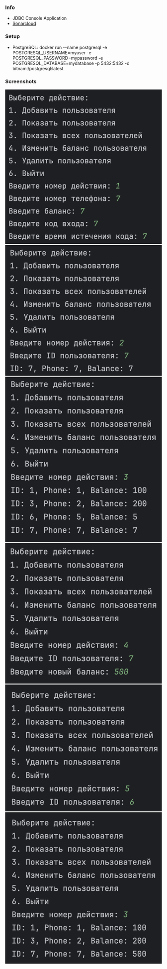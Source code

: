 ### Info
- JDBC Console Application
- [Sonarcloud](https://sonarcloud.io/summary/overall?id=Intzer_bsuir-ciir-java&branch=main)

### Setup
- PostgreSQL: docker run --name postgresql -e POSTGRESQL_USERNAME=myuser -e POSTGRESQL_PASSWORD=mypassword -e POSTGRESQL_DATABASE=mydatabase -p 5432:5432 -d bitnami/postgresql:latest

### Screenshots
![screen1](https://github.com/intzer/bsuir-ciir-java/blob/main/s1.png?raw=true)
![screen2](https://github.com/intzer/bsuir-ciir-java/blob/main/s2.png?raw=true)
![screen3](https://github.com/intzer/bsuir-ciir-java/blob/main/s3.png?raw=true)
![screen4](https://github.com/intzer/bsuir-ciir-java/blob/main/s4.png?raw=true)
![screen5](https://github.com/intzer/bsuir-ciir-java/blob/main/s5.png?raw=true)
![screen6](https://github.com/intzer/bsuir-ciir-java/blob/main/s6.png?raw=true)